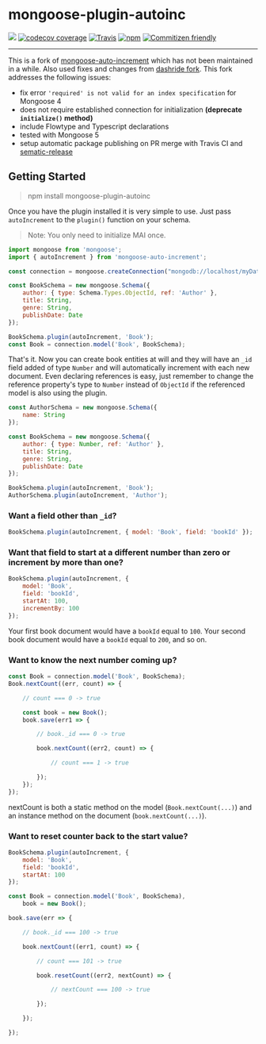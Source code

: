 # mongoose-plugin-autoinc
[![](https://img.shields.io/npm/v/mongoose-plugin-autoinc.svg)](https://www.npmjs.com/package/mongoose-plugin-autoinc)
[![codecov coverage](https://img.shields.io/codecov/c/github/nodkz/mongoose-plugin-autoinc.svg)](https://codecov.io/github/nodkz/mongoose-plugin-autoinc)
[![Travis](https://img.shields.io/travis/nodkz/mongoose-plugin-autoinc.svg?maxAge=2592000)](https://travis-ci.org/nodkz/mongoose-plugin-autoinc)
[![npm](https://img.shields.io/npm/dt/mongoose-plugin-autoinc.svg)](http://www.npmtrends.com/mongoose-plugin-autoinc)
[![Commitizen friendly](https://img.shields.io/badge/commitizen-friendly-brightgreen.svg)](http://commitizen.github.io/cz-cli/)

---

This is a fork of [mongoose-auto-increment](https://github.com/chevex-archived/mongoose-auto-increment) which has not been maintained in a while. Also used fixes and changes from [dashride fork](https://github.com/Dashride/mongoose-auto-increment). This fork addresses the following issues:
- fix error `'required' is not valid for an index specification` for Mongoose 4
- does not require established connection for initialization **(deprecate `initialize()` method)**
- include Flowtype and Typescript declarations
- tested with Mongoose 5
- setup automatic package publishing on PR merge with Travis CI and [sematic-release](https://github.com/semantic-release/semantic-release)

## Getting Started

> npm install mongoose-plugin-autoinc

Once you have the plugin installed it is very simple to use. Just pass `autoIncrement` to the `plugin()` function on your schema.

> Note: You only need to initialize MAI once.

````js
import mongoose from 'mongoose';
import { autoIncrement } from 'mongoose-auto-increment';

const connection = mongoose.createConnection("mongodb://localhost/myDatabase");

const BookSchema = new mongoose.Schema({
    author: { type: Schema.Types.ObjectId, ref: 'Author' },
    title: String,
    genre: String,
    publishDate: Date
});

BookSchema.plugin(autoIncrement, 'Book');
const Book = connection.model('Book', BookSchema);
````

That's it. Now you can create book entities at will and they will have an `_id` field added of type `Number` and will automatically increment with each new document. Even declaring references is easy, just remember to change the reference property's type to `Number` instead of `ObjectId` if the referenced model is also using the plugin.

````js
const AuthorSchema = new mongoose.Schema({
    name: String
});

const BookSchema = new mongoose.Schema({
    author: { type: Number, ref: 'Author' },
    title: String,
    genre: String,
    publishDate: Date
});

BookSchema.plugin(autoIncrement, 'Book');
AuthorSchema.plugin(autoIncrement, 'Author');
````

### Want a field other than `_id`?

````js
BookSchema.plugin(autoIncrement, { model: 'Book', field: 'bookId' });
````

### Want that field to start at a different number than zero or increment by more than one?

````js
BookSchema.plugin(autoIncrement, {
    model: 'Book',
    field: 'bookId',
    startAt: 100,
    incrementBy: 100
});
````

Your first book document would have a `bookId` equal to `100`. Your second book document would have a `bookId` equal to `200`, and so on.

### Want to know the next number coming up?

````js
const Book = connection.model('Book', BookSchema);
Book.nextCount((err, count) => {

    // count === 0 -> true

    const book = new Book();
    book.save(err1 => {

        // book._id === 0 -> true

        book.nextCount((err2, count) => {

            // count === 1 -> true

        });
    });
});
````

nextCount is both a static method on the model (`Book.nextCount(...)`) and an instance method on the document (`book.nextCount(...)`).

### Want to reset counter back to the start value?

````js
BookSchema.plugin(autoIncrement, {
    model: 'Book',
    field: 'bookId',
    startAt: 100
});

const Book = connection.model('Book', BookSchema),
    book = new Book();

book.save(err => {

    // book._id === 100 -> true

    book.nextCount((err1, count) => {

        // count === 101 -> true

        book.resetCount((err2, nextCount) => {

            // nextCount === 100 -> true

        });

    });

});
````
